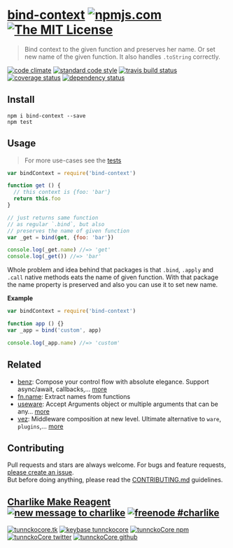 # [bind-context][author-www-url] [![npmjs.com][npmjs-img]][npmjs-url] [![The MIT License][license-img]][license-url] 

> Bind context to the given function and preserves her name. Or set new name of the given function. It also handles `.toString` correctly.

[![code climate][codeclimate-img]][codeclimate-url] [![standard code style][standard-img]][standard-url] [![travis build status][travis-img]][travis-url] [![coverage status][coveralls-img]][coveralls-url] [![dependency status][david-img]][david-url]


## Install
```
npm i bind-context --save
npm test
```


## Usage
> For more use-cases see the [tests](./test.js)

```js
var bindContext = require('bind-context')

function get () {
  // this context is {foo: 'bar'}
  return this.foo
}

// just returns same function
// as regular `.bind`, but also
// preserves the name of given function 
var _get = bind(get, {foo: 'bar'})

console.log(_get.name) //=> 'get'
console.log(_get()) //=> 'bar'
```

Whole problem and idea behind that packages is that `.bind`, `.apply` and `.call` native
methods eats the name of given function. With that package the name property is preserved
and also you can use it to set new name.

**Example**

```js
var bindContext = require('bind-context')

function app () {}
var _app = bind('custom', app)

console.log(_app.name) //=> 'custom'
```


## Related
- [benz](https://github.com/tunnckocore/benz): Compose your control flow with absolute elegance. Support async/await, callbacks,… [more](https://github.com/tunnckocore/benz)
- [fn.name](https://github.com/bigpipe/fn.name): Extract names from functions
- [useware](https://github.com/tunnckocore/useware): Accept Arguments object or multiple arguments that can be any… [more](https://github.com/tunnckocore/useware)
- [vez](https://github.com/tunnckocore/vez): Middleware composition at new level. Ultimate alternative to `ware`, `plugins`,… [more](https://github.com/tunnckocore/vez)


## Contributing
Pull requests and stars are always welcome. For bugs and feature requests, [please create an issue](https://github.com/tunnckoCore/bind-context/issues/new).  
But before doing anything, please read the [CONTRIBUTING.md](./CONTRIBUTING.md) guidelines.


## [Charlike Make Reagent](http://j.mp/1stW47C) [![new message to charlike][new-message-img]][new-message-url] [![freenode #charlike][freenode-img]][freenode-url]

[![tunnckocore.tk][author-www-img]][author-www-url] [![keybase tunnckocore][keybase-img]][keybase-url] [![tunnckoCore npm][author-npm-img]][author-npm-url] [![tunnckoCore twitter][author-twitter-img]][author-twitter-url] [![tunnckoCore github][author-github-img]][author-github-url]


[npmjs-url]: https://www.npmjs.com/package/bind-context
[npmjs-img]: https://img.shields.io/npm/v/bind-context.svg?label=bind-context

[license-url]: https://github.com/tunnckoCore/bind-context/blob/master/LICENSE.md
[license-img]: https://img.shields.io/badge/license-MIT-blue.svg


[codeclimate-url]: https://codeclimate.com/github/tunnckoCore/bind-context
[codeclimate-img]: https://img.shields.io/codeclimate/github/tunnckoCore/bind-context.svg

[travis-url]: https://travis-ci.org/tunnckoCore/bind-context
[travis-img]: https://img.shields.io/travis/tunnckoCore/bind-context.svg

[coveralls-url]: https://coveralls.io/r/tunnckoCore/bind-context
[coveralls-img]: https://img.shields.io/coveralls/tunnckoCore/bind-context.svg

[david-url]: https://david-dm.org/tunnckoCore/bind-context
[david-img]: https://img.shields.io/david/tunnckoCore/bind-context.svg

[standard-url]: https://github.com/feross/standard
[standard-img]: https://img.shields.io/badge/code%20style-standard-brightgreen.svg


[author-www-url]: http://www.tunnckocore.tk
[author-www-img]: https://img.shields.io/badge/www-tunnckocore.tk-fe7d37.svg

[keybase-url]: https://keybase.io/tunnckocore
[keybase-img]: https://img.shields.io/badge/keybase-tunnckocore-8a7967.svg

[author-npm-url]: https://www.npmjs.com/~tunnckocore
[author-npm-img]: https://img.shields.io/badge/npm-~tunnckocore-cb3837.svg

[author-twitter-url]: https://twitter.com/tunnckoCore
[author-twitter-img]: https://img.shields.io/badge/twitter-@tunnckoCore-55acee.svg

[author-github-url]: https://github.com/tunnckoCore
[author-github-img]: https://img.shields.io/badge/github-@tunnckoCore-4183c4.svg

[freenode-url]: http://webchat.freenode.net/?channels=charlike
[freenode-img]: https://img.shields.io/badge/freenode-%23charlike-5654a4.svg

[new-message-url]: https://github.com/tunnckoCore/messages
[new-message-img]: https://img.shields.io/badge/send%20me-message-green.svg
